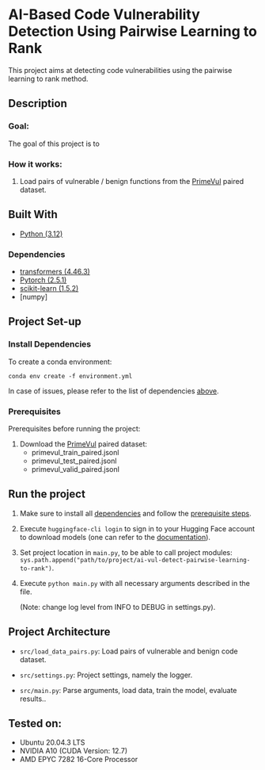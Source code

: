 # AI-Based Code Vulnerability Detection Using Pairwise Learning to Rank

This project aims at detecting code vulnerabilities using the pairwise learning to rank method. 

## Description

### Goal:
The goal of this project is to 



### How it works:

1) Load pairs of vulnerable / benign functions from the [PrimeVul](https://drive.google.com/drive/folders/1cznxGme5o6A_9tT8T47JUh3MPEpRYiKK) paired dataset.



## Built With

- [Python (3.12)](https://www.python.org/)

### Dependencies

<!-- - [llama-cpp-python (0.3.2)](https://pypi.org/project/llama-cpp-python/) -->

<!-- - [langchain-huggingface (0.1.2)](https://python.langchain.com/docs/integrations/providers/huggingface/) -->
<!-- - [langchain_chroma (0.1.4)](https://api.python.langchain.com/en/latest/vectorstores/langchain_chroma.vectorstores.Chroma.html) -->
<!-- - [langchain_text_splitters (0.3.2)](https://api.python.langchain.com/en/latest/text_splitters_api_reference.html) -->

<!-- - [accelerate (1.1.1)](https://pypi.org/project/accelerate/) -->
- [transformers (4.46.3)](https://pypi.org/project/transformers/)
- [Pytorch (2.5.1)](https://pypi.org/project/torch/)
- [scikit-learn (1.5.2)](https://pypi.org/project/scikit-learn/)
- [numpy]
<!-- - [pandas (2.2.3)](https://pandas.pydata.org/) -->
<!-- - [tqm (4.67.1)](https://tqdm.github.io/) -->


## Project Set-up

### Install Dependencies

To create a conda environment:
```console
conda env create -f environment.yml
```

In case of issues, please refer to the list of dependencies [above](#dependencies).

### Prerequisites

Prerequisites before running the project:

1. Download the [PrimeVul](https://drive.google.com/drive/folders/1cznxGme5o6A_9tT8T47JUh3MPEpRYiKK) paired dataset:
    - primevul_train_paired.jsonl
    - primevul_test_paired.jsonl
    - primevul_valid_paired.jsonl

## Run the project

1. Make sure to install all [dependencies](#install-dependencies) and follow the [prerequisite steps](#prerequisites).

2. Execute ```huggingface-cli login``` to sign in to your Hugging Face account to download models (one can refer to the [documentation](https://huggingface.co/docs/huggingface_hub/en/guides/cli)).

3. Set project location in ```main.py```, to be able to call project modules: ```sys.path.append("path/to/project/ai-vul-detect-pairwise-learning-to-rank")```.

4. Execute ```python main.py``` with all necessary arguments described in the file. 

    (Note: change log level from INFO to DEBUG in settings.py).

<!-- 5. Extract generated vulnerable dataset from the ```output/``` folder. -->


## Project Architecture
- ```src/load_data_pairs.py```: Load pairs of vulnerable and benign code dataset.

- ```src/settings.py```: Project settings, namely the logger.

- ```src/main.py```: Parse arguments, load data, train the model, evaluate results..

## Tested on:

- Ubuntu 20.04.3 LTS
- NVIDIA A10 (CUDA Version: 12.7)
- AMD EPYC 7282 16-Core Processor
